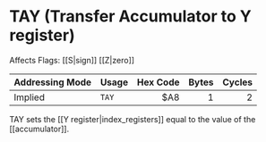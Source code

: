 TAY (Transfer Accumulator to Y register)
========================================
Affects Flags: [[S|sign]] [[Z|zero]]

| Addressing Mode  | Usage           | Hex Code | Bytes |Cycles  |
|------------------|-----------------|---------:|------:|-------:|
| Implied          |```TAY```        | $A8      | 1     | 2      |

TAY sets the [[Y register|index_registers]] equal to the value of the
[[accumulator]].

